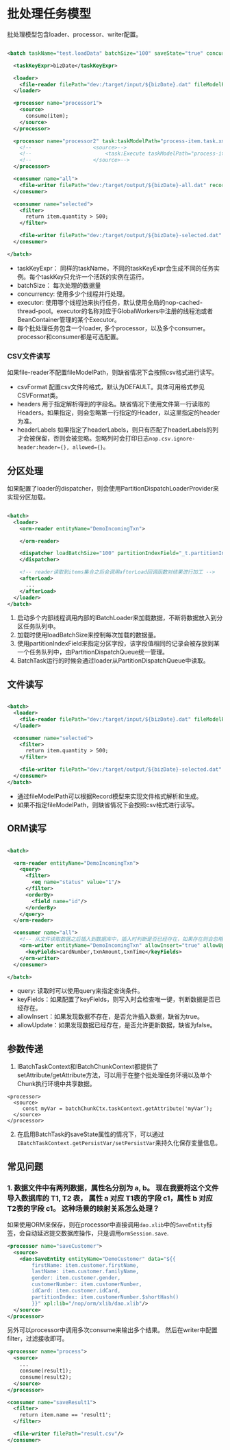 # 批处理任务模型

批处理模型包含loader、processor、writer配置。

```xml

<batch taskName="test.loadData" batchSize="100" saveState="true" concurrency="5" executor="nop-global-worker">

  <taskKeyExpr>bizDate</taskKeyExpr>

  <loader>
    <file-reader filePath="dev:/target/input/${bizDate}.dat" fileModelPath="simple.record-file.xlsx"/>
  </loader>

  <processor name="processor1">
    <source>
      consume(item);
    </source>
  </processor>

  <processor name="processor2" task:taskModelPath="process-item.task.xml">
    <!--                    <source>-->
    <!--                        <task:Execute taskModelPath="process-item.task.xml" inputs="${{item,consume,batchChunkCtx}}" xpl:lib="/nop/task/xlib/task.xlib"/>-->
    <!--                    </source>-->
  </processor>

  <consumer name="all">
    <file-writer filePath="dev:/target/output/${bizDate}-all.dat" record:file-model="SimpleFile"/>
  </consumer>

  <consumer name="selected">
    <filter>
      return item.quantity > 500;
    </filter>

    <file-writer filePath="dev:/target/output/${bizDate}-selected.dat" fileModelPath="simple.record-file.xml"/>
  </consumer>

</batch>
```

* taskKeyExpr： 同样的taskName，不同的taskKeyExpr会生成不同的任务实例。每个taskKey只允许一个活跃的实例在运行。
* batchSize： 每次处理的数据量
* concurrency: 使用多少个线程并行处理。
* executor: 使用哪个线程池来执行任务，默认使用全局的nop-cached-thread-pool。executor的名称对应于GlobalWorkers中注册的线程池或者BeanContainer管理的某个Executor。
* 每个批处理任务包含一个loader, 多个processor，以及多个consumer。processor和consumer都是可选配置。

### CSV文件读写
如果file-reader不配置fileModelPath，则缺省情况下会按照csv格式进行读写。

* csvFormat 配置csv文件的格式，默认为DEFAULT。具体可用格式参见CSVFormat类。
* headers 用于指定解析得到的字段名。缺省情况下使用文件第一行读取的Headers。如果指定，则会忽略第一行指定的Header，以这里指定的header为准。
* headerLabels 如果指定了headerLabels，则只有匹配了headerLabels的列才会被保留，否则会被忽略。忽略列时会打印日志`nop.csv.ignore-header:header={}, allowed={}`。


## 分区处理

如果配置了loader的dispatcher，则会使用PartitionDispatchLoaderProvider来实现分区加载。

```xml

<batch>
  <loader>
    <orm-reader entityName="DemoIncomingTxn">

    </orm-reader>

    <dispatcher loadBatchSize="100" partitionIndexField="_t.partitionIndex">
    </dispatcher>

    <!-- reader读取到items集合之后会调用afterLoad回调函数对结果进行加工 -->
    <afterLoad>
      ...
    </afterLoad>
  </loader>
</batch>
```

1. 启动多个内部线程调用内部的IBatchLoader来加载数据，不断将数据放入到分区任务队列中。
2. 加载时使用loadBatchSize来控制每次加载的数据量。
3. 使用partitionIndexField来指定分区字段，该字段值相同的记录会被存放到某一个任务队列中，由PartitionDispatchQueue统一管理。
4. BatchTask运行的时候会通过loader从PartitionDispatchQueue中读取。

## 文件读写

```xml

<batch>
  <loader>
    <file-reader filePath="dev:/target/input/${bizDate}.dat" fileModelPath="simple.record-file.xlsx"/>
  </loader>

  <consumer name="selected">
    <filter>
      return item.quantity > 500;
    </filter>

    <file-writer filePath="dev:/target/output/${bizDate}-selected.dat" fileModelPath="simple.record-file.xml"/>
  </consumer>
</batch>
```

* 通过fileModelPath可以根据Record模型来实现文件格式解析和生成。
* 如果不指定fileModelPath，则缺省情况下会按照csv格式进行读写。

## ORM读写

```xml

<batch>

  <orm-reader entityName="DemoIncomingTxn">
    <query>
      <filter>
        <eq name="status" value="1"/>
      </filter>
      <orderBy>
        <field name="id"/>
      </orderBy>
    </query>
  </orm-reader>

  <consumer name="all">
    <!-- 从文件读取数据之后插入到数据库中，插入时判断是否已经存在，如果存在则会忽略这条记录-->
    <orm-writer entityName="DemoIncomingTxn" allowInsert="true" allowUpdate="false">
      <keyFields>cardNumber,txnAmount,txnTime</keyFields>
    </orm-writer>
  </consumer>

</batch>
```

* query: 读取时可以使用query来指定查询条件。
* keyFields：如果配置了keyFields，则写入时会检查唯一键，判断数据是否已经存在。
* allowInsert：如果发现数据不存在，是否允许插入数据，缺省为true。
* allowUpdate：如果发现数据已经存在，是否允许更新数据，缺省为false。


## 参数传递

1. IBatchTaskContext和IBatchChunkContext都提供了setAttribute/getAttribute方法，可以用于在整个批处理任务环境以及单个Chunk执行环境中共享数据。

```
<processor>
  <source>
     const myVar = batchChunkCtx.taskContext.getAttribute('myVar’);
  </source>
</processor>
```

2. 在启用BatchTask的saveState属性的情况下，可以通过`IBatchTaskContext.getPersistVar/setPersistVar`来持久化保存变量信息。


## 常见问题

### 1. 数据文件中有两列数据，属性名分别为 a, b。 现在我要将这个文件导入数据库的 T1, T2 表， 属性 a 对应 T1表的字段 c1，属性 b 对应 T2表的字段 c1。 这种场景的映射关系怎么处理？

如果使用ORM来保存，则在processor中直接调用`dao.xlib`中的`SaveEntity`标签，会自动延迟提交数据库操作，只是调用`ormSession.save`.

```xml
<processor name="saveCustomer">
  <source>
    <dao:SaveEntity entityName="DemoCustomer" data="${{
        firstName: item.customer.firstName,
        lastName: item.customer.familyName,
        gender: item.customer.gender,
        customerNumber: item.customerNumber,
        idCard: item.customer.idCard,
        partitionIndex: item.customerNumber.$shortHash()
        }}" xpl:lib="/nop/orm/xlib/dao.xlib"/>
  </source>
</processor>

```

另外可以processor中调用多次consume来输出多个结果。 然后在writer中配置filter，过滤接收即可。

```xml
<processor name="process">
  <source>
    ...
    consume(result1);
    consume(result2);
  </source>
</processor>

<consumer name="saveResult1">
  <filter>
    return item.name == 'result1';
  </filter>

  <file-writer filePath="result.csv"/>
</consumer>
```
